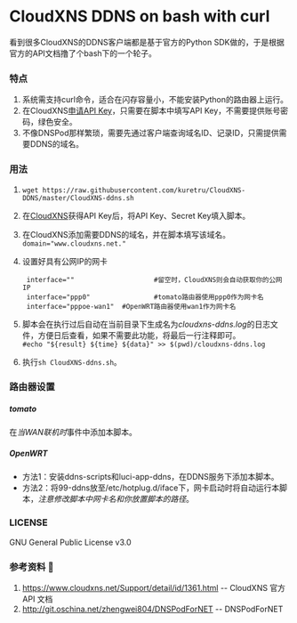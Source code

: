 # CloudXNS DDNS on bash with curl
看到很多CloudXNS的DDNS客户端都是基于官方的Python SDK做的，于是根据官方的API文档撸了个bash下的一个轮子。

### 特点
1. 系统需支持curl命令，适合在闪存容量小，不能安装Python的路由器上运行。
2. 在CloudXNS[申请API Key](https://www.cloudxns.net/AccountManage/apimanage.html)，只需要在脚本中填写API Key，不需要提供账号密码，绿色安全。
3. 不像DNSPod那样繁琐，需要先通过客户端查询域名ID、记录ID，只需提供需要DDNS的域名。

### 用法
1. `wget https://raw.githubusercontent.com/kuretru/CloudXNS-DDNS/master/CloudXNS-ddns.sh`
2. 在[CloudXNS](https://www.cloudxns.net/AccountManage/apimanage.html)获得API Key后，将API Key、Secret Key填入脚本。
3. 在CloudXNS添加需要DDNS的域名，并在脚本填写该域名。  
`domain="www.cloudxns.net."`
4. 设置好具有公网IP的网卡  

		interface=""     				#留空时，CloudXNS则会自动获取你的公网IP  
		interface="ppp0" 				#tomato路由器使用ppp0作为网卡名  
		interface="pppoe-wan1"	#OpenWRT路由器使用wan1作为网卡名

5. 脚本会在执行过后自动在当前目录下生成名为*cloudxns-ddns.log*的日志文件，方便日后查看，如果不需要此功能，将最后一行注释即可。  
`#echo "${result} ${time} ${data}" >> $(pwd)/cloudxns-ddns.log`
5. 执行`sh CloudXNS-ddns.sh`。

### 路由器设置
##### tomato
在*当WAN联机时*事件中添加本脚本。  
##### OpenWRT
* 方法1：安装ddns-scripts和luci-app-ddns，在DDNS服务下添加本脚本。
* 方法2：将99-ddns放至/etc/hotplug.d/iface下，网卡启动时将自动运行本脚本，*注意修改脚本中网卡名和你放置脚本的路径*。

### LICENSE
GNU General Public License v3.0

### 参考资料 :paperclip:
1. https://www.cloudxns.net/Support/detail/id/1361.html -- CloudXNS 官方 API 文档
2. http://git.oschina.net/zhengwei804/DNSPodForNET -- DNSPodForNET
